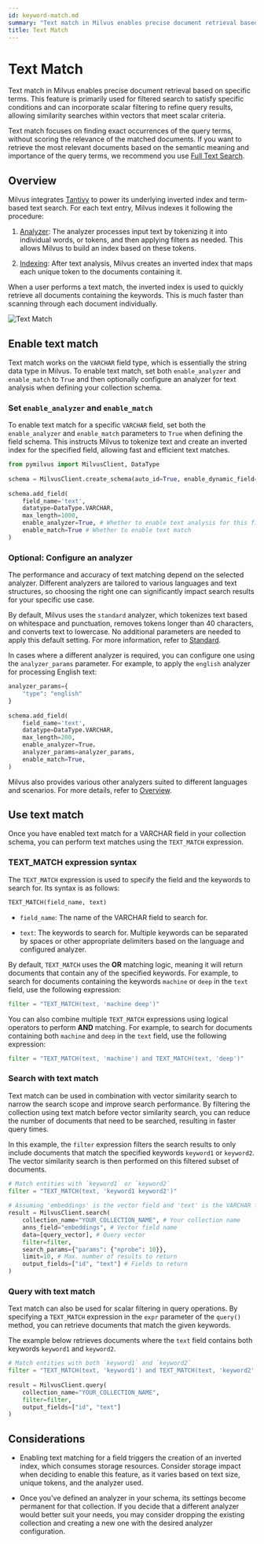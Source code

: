```yaml
---
id: keyword-match.md
summary: "Text match in Milvus enables precise document retrieval based on specific terms. This feature is primarily used for filtered search to satisfy specific conditions and can incorporate scalar filtering to refine query results, allowing similarity searches within vectors that meet scalar criteria.​"
title: Text Match​
---
```


# Text Match​

Text match in Milvus enables precise document retrieval based on specific terms. This feature is primarily used for filtered search to satisfy specific conditions and can incorporate scalar filtering to refine query results, allowing similarity searches within vectors that meet scalar criteria.​

<div class="alert note">

Text match focuses on finding exact occurrences of the query terms, without scoring the relevance of the matched documents. If you want to retrieve the most relevant documents based on the semantic meaning and importance of the query terms, we recommend you use [​Full Text Search](full-text-search.md).​

</div>

## Overview

Milvus integrates [Tantivy](https://github.com/quickwit-oss/tantivy) to power its underlying inverted index and term-based text search. For each text entry, Milvus indexes it following the procedure:​

1. [Analyzer](analyzer-overview.md): The analyzer processes input text by tokenizing it into individual words, or tokens, and then applying filters as needed. This allows Milvus to build an index based on these tokens.​

2. [Indexing](index-scalar-fields.md): After text analysis, Milvus creates an inverted index that maps each unique token to the documents containing it.​

When a user performs a text match, the inverted index is used to quickly retrieve all documents containing the keywords. This is much faster than scanning through each document individually.​

![Text Match](../../../assets/keyword-match.png)

## Enable text match

Text match works on the `VARCHAR` field type, which is essentially the string data type in Milvus. To enable text match, set both `enable_analyzer` and `enable_match` to `True` and then optionally configure an analyzer for text analysis when defining your collection schema.​

### Set `enable_analyzer` and `enable_match`​

To enable text match for a specific `VARCHAR` field, set both the `enable_analyzer` and `enable_match` parameters to `True` when defining the field schema. This instructs Milvus to tokenize text and create an inverted index for the specified field, allowing fast and efficient text matches.​

```python
from pymilvus import MilvusClient, DataType​
​
schema = MilvusClient.create_schema(auto_id=True, enable_dynamic_field=False)​
​
schema.add_field(​
    field_name='text', ​
    datatype=DataType.VARCHAR, ​
    max_length=1000, ​
    enable_analyzer=True, # Whether to enable text analysis for this field​
    enable_match=True # Whether to enable text match​
)​

```

### Optional: Configure an analyzer​

The performance and accuracy of text matching depend on the selected analyzer. Different analyzers are tailored to various languages and text structures, so choosing the right one can significantly impact search results for your specific use case.​

By default, Milvus uses the `standard` analyzer, which tokenizes text based on whitespace and punctuation, removes tokens longer than 40 characters, and converts text to lowercase. No additional parameters are needed to apply this default setting. For more information, refer to [​Standard](standard-analyzer.md).​

In cases where a different analyzer is required, you can configure one using the `analyzer_params` parameter. For example, to apply the `english` analyzer for processing English text:​

```python
analyzer_params={​
    "type": "english"​
}​
​
schema.add_field(​
    field_name='text', ​
    datatype=DataType.VARCHAR, ​
    max_length=200, ​
    enable_analyzer=True，​
    analyzer_params=analyzer_params,​
    enable_match=True, ​
)​

```

Milvus also provides various other analyzers suited to different languages and scenarios. For more details, refer to [​Overview](analyzer-overview.md).​

## Use text match

Once you have enabled text match for a VARCHAR field in your collection schema, you can perform text matches using the `TEXT_MATCH` expression.​

### TEXT_MATCH expression syntax​

The `TEXT_MATCH` expression is used to specify the field and the keywords to search for. Its syntax is as follows:​

```python
TEXT_MATCH(field_name, text)​

```

- `field_name`: The name of the VARCHAR field to search for.​

- `text`: The keywords to search for. Multiple keywords can be separated by spaces or other appropriate delimiters based on the language and configured analyzer.​

By default, `TEXT_MATCH` uses the **OR** matching logic, meaning it will return documents that contain any of the specified keywords. For example, to search for documents containing the keywords `machine` or `deep` in the `text` field, use the following expression:​

```python
filter = "TEXT_MATCH(text, 'machine deep')"​

```

You can also combine multiple `TEXT_MATCH` expressions using logical operators to perform **AND** matching. For example, to search for documents containing both `machine` and `deep` in the `text` field, use the following expression:​

```python
filter = "TEXT_MATCH(text, 'machine') and TEXT_MATCH(text, 'deep')"​

```

### Search with text match​

Text match can be used in combination with vector similarity search to narrow the search scope and improve search performance. By filtering the collection using text match before vector similarity search, you can reduce the number of documents that need to be searched, resulting in faster query times.​

In this example, the `filter` expression filters the search results to only include documents that match the specified keywords `keyword1` or `keyword2`. The vector similarity search is then performed on this filtered subset of documents.​

```python
# Match entities with `keyword1` or `keyword2`​
filter = "TEXT_MATCH(text, 'keyword1 keyword2')"​
​
# Assuming 'embeddings' is the vector field and 'text' is the VARCHAR field​
result = MilvusClient.search(​
    collection_name="YOUR_COLLECTION_NAME", # Your collection name​
    anns_field="embeddings", # Vector field name​
    data=[query_vector], # Query vector​
    filter=filter,​
    search_params={"params": {"nprobe": 10}},​
    limit=10, # Max. number of results to return​
    output_fields=["id", "text"] # Fields to return​
)​

```

### Query with text match​

Text match can also be used for scalar filtering in query operations. By specifying a `TEXT_MATCH` expression in the `expr` parameter of the `query()` method, you can retrieve documents that match the given keywords.​

The example below retrieves documents where the `text` field contains both keywords `keyword1` and `keyword2`.​

```python
# Match entities with both `keyword1` and `keyword2`​
filter = "TEXT_MATCH(text, 'keyword1') and TEXT_MATCH(text, 'keyword2')"​
​
result = MilvusClient.query(​
    collection_name="YOUR_COLLECTION_NAME",​
    filter=filter, ​
    output_fields=["id", "text"]​
)​

```

## Considerations

- Enabling text matching for a field triggers the creation of an inverted index, which consumes storage resources. Consider storage impact when deciding to enable this feature, as it varies based on text size, unique tokens, and the analyzer used.​

- Once you've defined an analyzer in your schema, its settings become permanent for that collection. If you decide that a different analyzer would better suit your needs, you may consider dropping the existing collection and creating a new one with the desired analyzer configuration.​